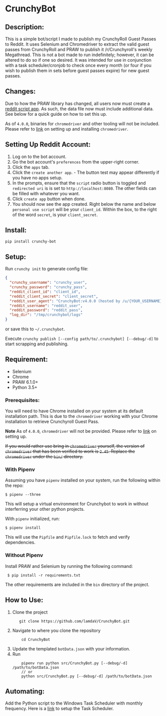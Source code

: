 # CrunchyBot
## Description:
This is a simple bot/script I made to publish my CrunchyRoll Guest Passes to Reddit.
It uses Selenium and Chromedriver to extract the valid guest passes from CrunchyRoll
and PRAW to publish it /r/Crunchyroll's weekly Megathread. This is not a bot made
to run indefinitely; however, it can be altered to do so if one so desired.
It was intended for use in conjunction with a task scheduler/cronjob to check once every month
(or four if you wish to publish them in sets before guest passes expire) for new guest passes.

## Changes:
Due to how the PRAW library has changed, all users now must create a 
[reddit script app](https://github.com/reddit/reddit/wiki/OAuth2). 
As such, the data file now must include additional data. See below for a quick guide on how to set this up.

As of `4.0.0`, binaries for `chromedriver` and other tooling will not be included. Please refer to [link](https://github.com/SeleniumHQ/selenium/wiki/ChromeDriver#quick-installation)
on setting up and installing `chromedriver`.

## Setting Up Reddit Account:
  1. Log on to the bot account.
  2. Go the bot account's `preferences` from the upper-right corner.
  3. Click the `apps` tab.
  4. Click the `create another app`.
    - The button test may appear differently if you have no apps setup.
  5. In the prompts, ensure that the `script` radio button is toggled and 
     `redirected uri` is is set to `http://localhost:8080`. The other fields
     can be filled with whatever you want.
  6. Click `create app` button when done.
  7. You should now see the app created. Right below the name and below `personal use script` will be your
     `client_id`. Within the box, to the right of the word `secret`, is your `client_secret`.

## Install:
`pip install crunchy-bot`

## Setup:
Run `crunchy init` to generate config file:
```json
{
  "crunchy_username": "crunchy_user",
  "crunchy_password": "crunchy_pass",
  "reddit_client_id": "client_id",
  "reddit_client_secret": "client_secret",
  "reddit_user_agent": "CrunchyBot:v4.0.0 (hosted by /u/{YOUR_USERNAME})",
  "reddit_username": "reddit_user",
  "reddit_password": "reddit_pass",
  "log_dir": "/tmp/crunchybot/logs"
}
```
or save this to `~/.crunchybot`.

Execute `crunchy publish [--config path/to/.crunchybot] [--debug/-d]` to start scrapping and publishing.

## Requirement:
* Selenium
* Chrome
* PRAW 6.1.0+
* Python 3.5+

### Prerequisites:
You will need to have Chrome installed on your system at its default installation path.
This is due to the `chromedriver` working with your Chrome installation to retrieve
Crunchyroll Guest Pass.

**Note** As of `4.0.0`, `chromedriver` will not be provided. Please refer to [link](https://github.com/SeleniumHQ/selenium/wiki/ChromeDriver#quick-installation)
on setting up.

~~If you would rather use bring in `chromedriver` yourself, the version of `chromedriver` 
that has been verified to work is `2.45`. Replace the `chromedriver` under the `bin/`
directory.~~

### With Pipenv
Assuming you have `pipenv` installed on your system, run the following within the repo:
```
$ pipenv --three
```
This will setup a virtual environment for Crunchybot to work in without interferring your
other python projects.

With `pipenv` initialized, run:
```
$ pipenv install
```
This will use the `Pipfile` and `Pipfile.lock` to fetch and verify dependencies.

### Without Pipenv
Install PRAW and Selenium by running the following command:
```
 $ pip install -r requirements.txt
```


The other requirements are included in the `bin` directory of the project.

## How to Use:
  1. Clone the project
     ```
        git clone https://github.com/lamdaV/CrunchyBot.git
     ```
  2. Navigate to where you clone the repository
     ```
         cd CrunchyBot
     ```
  3. Update the templated `botData.json` with your information.
  4. Run 
     ```
         pipenv run python src/CrunchyBot.py [--debug/-d] /path/to/botData.json
         // or
         python src/CrunchyBot.py [--debug/-d] /path/to/botData.json
      ```

## Automating:
Add the Python script to the Windows Task Scheduler with monthly frequency.
Here is a [link](http://blogs.esri.com/esri/arcgis/2013/07/30/scheduling-a-scrip/) to setup the Task Scheduler.
